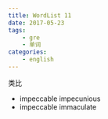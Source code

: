 ```yaml
---
title: WordList 11
date: 2017-05-23
tags: 
	- gre
	- 单词
categories: 
	- english
---
```

类比
- impeccable impecunious
- impeccable immaculate
